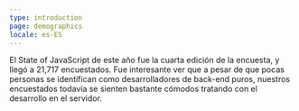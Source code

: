 ```yaml
---
type: introduction
page: demographics
locale: es-ES
---
```


El State of JavaScript de este año fue la cuarta edición de la encuesta, y llegó a 21,717 encuestados. Fue interesante ver que a pesar de que pocas personas se identifican como desarrolladores de back-end puros, nuestros encuestados todavía se sienten bastante cómodos tratando con el desarrollo en el servidor.